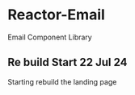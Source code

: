 # Reactor-Email
Email Component Library 

## Re build Start 22 Jul 24

Starting rebuild the landing page